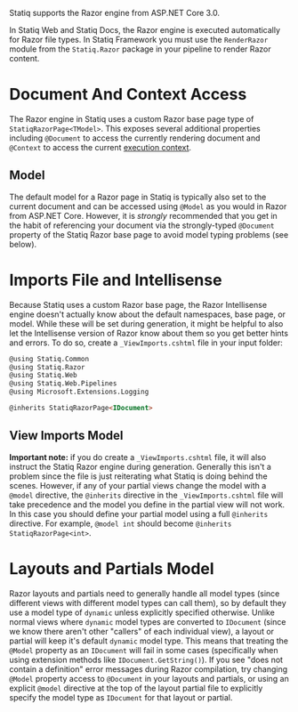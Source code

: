 Statiq supports the Razor engine from ASP.NET Core 3.0.

In Statiq Web and Statiq Docs, the Razor engine is executed automatically for Razor file types. In Statiq Framework you must use the `RenderRazor` module from the `Statiq.Razor` package in your pipeline to render Razor content.

# Document And Context Access

The Razor engine in Statiq uses a custom Razor base page type of `StatiqRazorPage<TModel>`. This exposes several additional properties including `@Document` to access the currently rendering document and `@Context` to access the current [execution context](xref:execution-context).

## Model

The default model for a Razor page in Statiq is typically also set to the current document and can be accessed using `@Model` as you would in Razor from ASP.NET Core. However, it is _strongly_ recommended that you get in the habit of referencing your document via the strongly-typed `@Document` property of the Statiq Razor base page to avoid model typing problems (see below).

# Imports File and Intellisense

Because Statiq uses a custom Razor base page, the Razor Intellisense engine doesn't actually know about the default namespaces, base page, or model. While these will be set during generation, it might be helpful to also let the Intellisense version of Razor know about them so you get better hints and errors. To do so, create a `_ViewImports.cshtml` file in your input folder:

```html
@using Statiq.Common
@using Statiq.Razor
@using Statiq.Web
@using Statiq.Web.Pipelines
@using Microsoft.Extensions.Logging

@inherits StatiqRazorPage<IDocument>
```

## View Imports Model

**Important note:** if you do create a `_ViewImports.cshtml` file, it will also instruct the Statiq Razor engine during generation. Generally this isn't a problem since the file is just reiterating what Statiq is doing behind the scenes. However, if any of your partial views change the model with a `@model` directive, the `@inherits` directive in the `_ViewImports.cshtml` file will take precedence and the model you define in the partial view will not work. In this case you should define your partial model using a full `@inherits` directive. For example, `@model int` should become `@inherits StatiqRazorPage<int>`.

# Layouts and Partials Model

Razor layouts and partials need to generally handle all model types (since different views with different model types can call them), so by default they use a model type of `dynamic` unless explicitly specified otherwise. Unlike normal views where `dynamic` model types are converted to `IDocument` (since we know there aren't other "callers" of each individual view), a layout or partial will keep
it's default `dynamic` model type. This means that treating the `@Model` property as an `IDocument` will fail in some cases (specifically when using extension methods like `IDocument.GetString()`). If you see "does not contain a definition" error messages during Razor compilation, try changing `@Model` property access to `@Document` in your layouts and partials, or using an explicit `@model` directive at the top of the layout partial file to explicitly specify the model type as `IDocument` for that layout or partial.